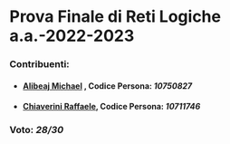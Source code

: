#  Prova Finale di Reti Logiche   a.a.-2022-2023
### Contribuenti:
- ####  [Alibeaj Michael](https://github.com/MikeTech01 "Alibeaj Michael") , Codice Persona: *10750827*
- ####  [Chiaverini Raffaele](https://github.com/ChiaveriniRaffaele "Chiaverini Raffaele"),  Codice Persona: *10711746*

### Voto: *28/30*
